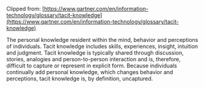 Clipped from: [https://www.gartner.com/en/information-technology/glossary/tacit-knowledge](https://www.gartner.com/en/information-technology/glossary/tacit-knowledge)

The personal knowledge resident within the mind, behavior and perceptions of individuals. Tacit knowledge includes skills, experiences, insight, intuition and judgment. Tacit knowledge is typically shared through discussion, stories, analogies and person-to-person interaction and is, therefore, difficult to capture or represent in explicit form. Because individuals continually add personal knowledge, which changes behavior and perceptions, tacit knowledge is, by definition, uncaptured.
